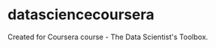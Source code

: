 datasciencecoursera
===================

Created for Coursera course - The Data Scientist's Toolbox. 
